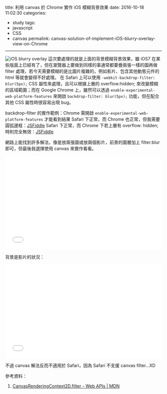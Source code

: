 title: 利用 canvas 於 Chrome 實作 iOS 模糊背景效果
date: 2016-10-18 11:02:30
categories:
- study
tags:
- javascript
- CSS
- canvas
permalink: canvas-solution-of-implement-iOS-blurry-overlay-view-on-Chrome
---
![iOS blurry overlay](/blog/images/2016-10-18-canvas-solution-of-implement-iOS-blurry-overlay-view-on-Chrome/01.png "iOS blurry overlay")
這次要處理的就是上面的背景模糊背景效果，雖 iOS7 在某些版面上已經有了，但在瀏覽器上要做到同樣的事通常都要疊兩張一樣的圖再做 filter 處理，若今天需要模糊的是比圖片複雜的，例如影片、包含其他動態元件的 html 等就會變得不好處理。
在 Safari 上可以使用 `-webkit-backdrop-filter: blur(5px);` CSS 屬性來處理，且可以根據上層的 overflow:hidden; 來改變模糊的區域範圍；而在 Google Chrome 上，雖然可以透過 `enable-experimental-web-platform-features` 來開啟 `backdrop-filter: blur(5px);` 功能，但在配合其他 CSS 屬性時很容易出現 bug。

backdrop-filter 的實作範例：Chrome 需開啟 `enable-experimental-web-platform-features` 才能看到結果
Safari 下正常，而 Chrome 也正常，但我需要圓弧邊框：[JSFiddle](https://jsfiddle.net/ssk7833/8ybsqz4k/14/)
Safari 下正常，而 Chrome 下若上層有 overflow: hidden; 時則完全無效：[JSFiddle](https://jsfiddle.net/ssk7833/8ybsqz4k/19/)

網路上能找到許多解法，像是放兩張圖或放兩個影片，前景的圖層加上 filter:blur 即可，但最後我選擇使用 canvas 來實作看看。
<iframe width="100%" height="300" src="//jsfiddle.net/ssk7833/8ybsqz4k/37/embedded/result,html,js,css/" allowfullscreen="allowfullscreen" frameborder="0"></iframe>

背景是影片的狀況：
<iframe width="100%" height="300" src="//jsfiddle.net/ssk7833/zjzdmbcj/4/embedded/result,html,js,css/" allowfullscreen="allowfullscreen" frameborder="0"></iframe>

不過 canvas 解法反而不適用於 Safari，因為 Safari 不支援 canvas filter...XD

參考資料：
1. [CanvasRenderingContext2D.filter - Web APIs | MDN](https://developer.mozilla.org/en-US/docs/Web/API/CanvasRenderingContext2D/filter)
